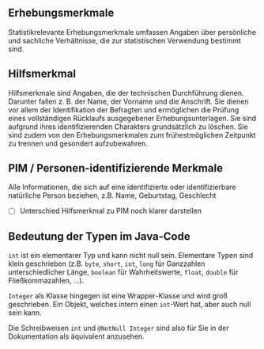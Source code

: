 ## Erhebungsmerkmale

Statistikrelevante Erhebungsmerkmale umfassen Angaben über persönliche und sachliche Verhältnisse, die zur statistischen Verwendung bestimmt sind.

## Hilfsmerkmal

Hilfsmerkmale sind Angaben, die der technischen Durchführung dienen. Darunter fallen z. B. der Name, der Vorname und die Anschrift. Sie dienen vor allem der Identifikation der Befragten und ermöglichen die Prüfung eines vollständigen Rücklaufs ausgegebener Erhebungsunterlagen. Sie sind aufgrund ihres identifizierenden Charakters grundsätzlich zu löschen. Sie sind zudem von den Erhebungsmerkmalen zum frühestmöglichen Zeitpunkt zu trennen und gesondert aufzubewahren.

## PIM / Personen-identifizierende Merkmale

Alle Informationen, die sich auf eine identifizierte oder identifizierbare natürliche Person beziehen, z.B. Name, Geburtstag, Geschlecht

- [ ] Unterschied Hilfsmerkmal zu PIM noch klarer darstellen

## Bedeutung der Typen im Java-Code

`int` ist ein elementarer Typ und kann nicht null sein. Elementare Typen sind klein geschrieben (z.B. `byte`, `short`, `int`, `long` für Ganzzahlen unterschiedlicher Länge, `boolean` für Wahrheitswerte, `float`, `double` für Fließkommazahlen, ...).

`Integer` als Klasse hingegen ist eine Wrapper-Klasse und wird groß geschrieben. Ein Objekt, welches intern einen `int`-Wert hat, aber auch null sein kann.

Die Schreibweisen `int` und `@NotNull Integer` sind also für Sie in der Dokumentation als äquivalent anzusehen.